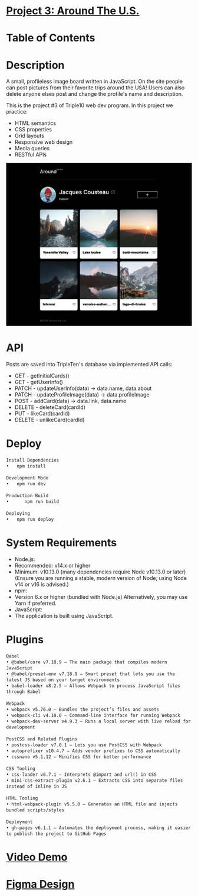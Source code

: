 # [Project 3: Around The U.S.](https://leticezwinger.github.io/se_project_aroundtheus/)

# Table of Contents

# Description
A small, profileless image board written in JavaScript. On the site people can post pictures from their favorite trips around the USA! Users can also delete anyone elses post and change the profile's name and description.

This is the project #3 of Triple10 web dev program. In this project we practice:

- HTML semantics
- CSS properties
- Grid layouts
- Responsive web design
- Media queries
- RESTful APIs

![desktop-view](/src/images/desktop-view.png)

# API

Posts are saved into TripleTen's database via implemented API calls:
* GET - getInitialCards()  
* GET - getUserInfo()
* PATCH - updateUserInfo(data) -> data.name, data.about 
* PATCH - updateProfileImage(data) -> data.profileImage 
* POST - addCard(data) -> data.link, data.name 
* DELETE - deleteCard(cardId) 
* PUT - likeCard(cardId) 
* DELETE - unlikeCard(cardId)

# Deploy

	Install Dependencies
	•	npm install

	Development Mode
	•	npm run dev

	Production Build
	•      npm run build

	Deploying
	•	npm run deploy
	

# System Requirements
* Node.js:
* Recommended: v14.x or higher
* Minimum: v10.13.0 (many dependencies require Node v10.13.0 or later)
(Ensure you are running a stable, modern version of Node; using Node v14 or v16 is advised.)
* npm:
* Version 6.x or higher (bundled with Node.js)
Alternatively, you may use Yarn if preferred.
*	JavaScript:
* The application is built using JavaScript. 


# Plugins

	Babel
	• @babel/core v7.18.9 – The main package that compiles modern JavaScript
	• @babel/preset-env v7.18.9 – Smart preset that lets you use the latest JS based on your target environments
	• babel-loader v8.2.5 – Allows Webpack to process JavaScript files through Babel
  
	Webpack
	• webpack v5.76.0 – Bundles the project’s files and assets
	• webpack-cli v4.10.0 – Command-line interface for running Webpack
	• webpack-dev-server v4.9.3 – Runs a local server with live reload for development
  
	PostCSS and Related Plugins
	• postcss-loader v7.0.1 – Lets you use PostCSS with Webpack
	• autoprefixer v10.4.7 – Adds vendor prefixes to CSS automatically
	• cssnano v5.1.12 – Minifies CSS for better performance
  
	CSS Tooling
	• css-loader v6.7.1 – Interprets @import and url() in CSS
	• mini-css-extract-plugin v2.6.1 – Extracts CSS into separate files instead of inline in JS
  
	HTML Tooling
	• html-webpack-plugin v5.5.0 – Generates an HTML file and injects bundled scripts/styles
	 
	Deployment 
	• gh-pages v6.1.1 – Automates the deployment process, making it easier to publish the project to GitHub Pages



# [Video Demo](https://youtu.be/CKeBrD3_7iM)

# [Figma Design](https://www.figma.com/file/ii4xxsJ0ghevUOcssTlHZv/Sprint-3%3A-Around-the-US?node-id=0%3A1)
